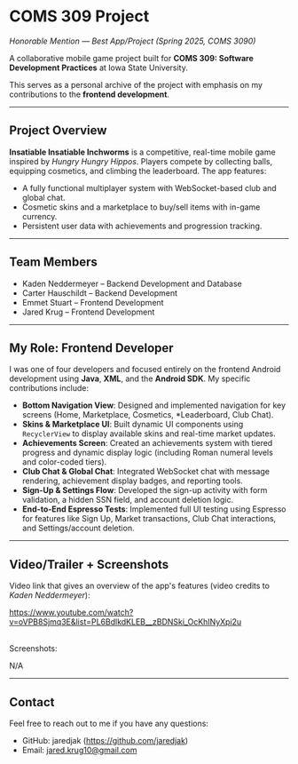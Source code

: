 # COMS 309 Project

*Honorable Mention — Best App/Project (Spring 2025, COMS 3090)*

A collaborative mobile game project built for **COMS 309: Software Development Practices** at Iowa State University.

This serves as a personal archive of the project with emphasis on my contributions to the **frontend development**.

---

## Project Overview

**Insatiable Insatiable Inchworms** is a competitive, real-time mobile game inspired by *Hungry Hungry Hippos*. Players compete by collecting balls, equipping cosmetics, and climbing the leaderboard. The app features:

- A fully functional multiplayer system with WebSocket-based club and global chat.
- Cosmetic skins and a marketplace to buy/sell items with in-game currency.
- Persistent user data with achievements and progression tracking.

---

## Team Members

- Kaden Neddermeyer – Backend Development and Database
- Carter Hauschildt – Backend Development
- Emmet Stuart – Frontend Development
- Jared Krug – Frontend Development

---

## My Role: Frontend Developer

I was one of four developers and focused entirely on the frontend Android development using **Java**, **XML**, and the **Android SDK**. My specific contributions include:

- **Bottom Navigation View**: Designed and implemented navigation for key screens (Home, Marketplace, Cosmetics, *Leaderboard, Club Chat).
- **Skins & Marketplace UI**: Built dynamic UI components using `RecyclerView` to display available skins and real-time market updates.
- **Achievements Screen**: Created an achievements system with tiered progress and dynamic display logic (including Roman numeral levels and color-coded tiers).
- **Club Chat & Global Chat**: Integrated WebSocket chat with message rendering, achievement display badges, and reporting tools.
- **Sign-Up & Settings Flow**: Developed the sign-up activity with form validation, a hidden SSN field, and account deletion logic.
- **End-to-End Espresso Tests**: Implemented full UI testing using Espresso for features like Sign Up, Market transactions, Club Chat interactions, and Settings/account deletion.

---

## Video/Trailer + Screenshots

Video link that gives an overview of the app's features (video credits to *Kaden Neddermeyer*):

https://www.youtube.com/watch?v=oVPB8Sjmq3E&list=PL6BdlkdKLEB__zBDNSki_OcKhINyXpi2u
<br><br>

Screenshots:

N/A

---

## Contact

Feel free to reach out to me if you have any questions:

- GitHub: jaredjak (https://github.com/jaredjak)
- Email: jared.krug10@gmail.com
